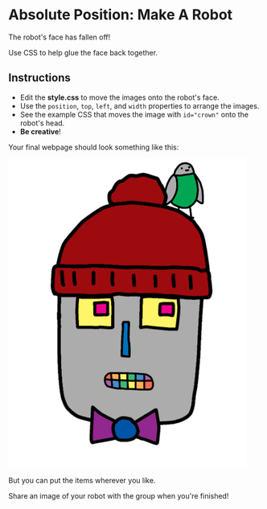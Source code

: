 # Absolute Position: Make A Robot

The robot's face has fallen off!

Use CSS to help glue the face back together.

## Instructions

*  Edit the **style.css** to move the images onto the robot's face.
*  Use the `position`, `top`, `left`, and `width` properties to arrange the images.
*  See the example CSS that moves the image with `id="crown"` onto the robot's head.
*  **Be creative**!
  
Your final webpage should look something like this:

![image](assets/exampleRobot.png)

But you can put the items wherever you like.

Share an image of your robot with the group when you're finished!
